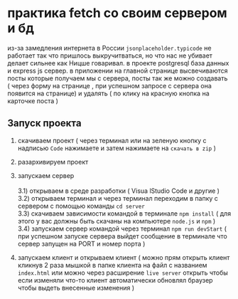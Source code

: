 # практика fetch со своим сервером и бд

из-за замедления интернета в России `jsonplaceholder.typicode` не работает так что пришлось выкручитваться, но что нас не убивает делает сильнее как Ницше говаривал. в проекте postgresql база данных и express js сервер. в приложении на главной странице высвечиваются посты которые получаем мы с сервера, посты так же можно создавать ( через форму на странице , при успешном запросе с сервера она появится на странице) и удалять ( по клику на красную кнопка на карточке поста )


## Запуск проекта

1) скачиваем проект ( через терминал или на зеленую кнопку с надписью `Code` нажимаете и затем нажимаете на `скачать в zip` )

2) разархивируем проект
   
3) запускаем сервер <br><br>
   3.1) открываем в среде разработки ( Visua lStudio Code и другие )<br>
   3.2) открываем терминал и через терминал переходим в папку с сервером с помощью команды `cd server`<br>
   3.3) скачиваем зависимости командой в терминале ` npm install ` ( для этого у вас должны быть скачаны на компьютере `node.js` и `npm` )<br>
   3.4) запускаем сервер командой через терминал `npm run devStart` ( при успешном запуске сервера выйдет сообщение в терминале что сервер запущен на PORT и номер порта )

4) запускаем клиент и открываем клиент ( можно прям открыть клиент кликнув 2 раза мышкой в папке клиента на файл с названием `index.html` или можно через расширение `live server` открыть чтобы если изменяли что-то клиент автоматически обновлял браузер чтобы выдеть внесенные изменения )

